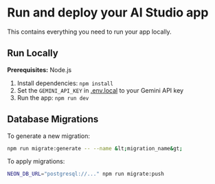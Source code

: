 # Run and deploy your AI Studio app

This contains everything you need to run your app locally.

## Run Locally

**Prerequisites:**  Node.js


1. Install dependencies:
   `npm install`
2. Set the `GEMINI_API_KEY` in [.env.local](.env.local) to your Gemini API key
3. Run the app:
   `npm run dev`

## Database Migrations

To generate a new migration:  
```bash
npm run migrate:generate -- --name &lt;migration_name&gt;
```

To apply migrations:  
```bash
NEON_DB_URL="postgresql://..." npm run migrate:push
```

